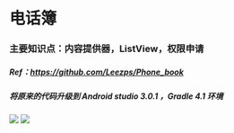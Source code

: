 # 电话簿

### 主要知识点：内容提供器，ListView，权限申请

##### Ref：https://github.com/Leezps/Phone_book
##### 将原来的代码升级到 Android studio 3.0.1 ，Gradle 4.1 环境

![](https://github.com/HBU/AndroidLearning/blob/master/AddressBook/QQ%E6%88%AA%E5%9B%BE20180128111338.jpg)
![](https://github.com/HBU/AndroidLearning/blob/master/AddressBook/QQ%E6%88%AA%E5%9B%BE20180128111401.jpg)
